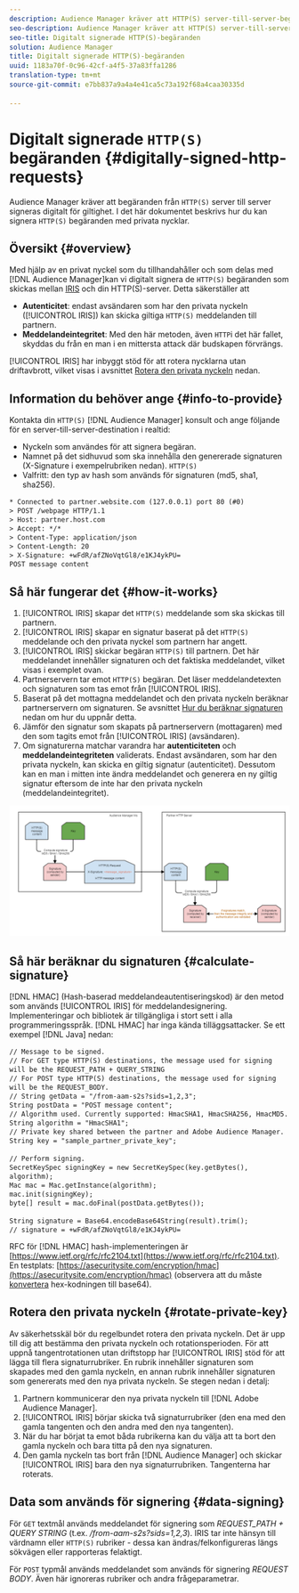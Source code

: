 ```yaml
---
description: Audience Manager kräver att HTTP(S) server-till-server-begäranden signeras digitalt för giltighet. I det här dokumentet beskrivs hur du kan signera HTTP-begäranden med privata nycklar.
seo-description: Audience Manager kräver att HTTP(S) server-till-server-begäranden signeras digitalt för giltighet. I det här dokumentet beskrivs hur du kan signera HTTP(S)-begäranden med privata nycklar.
seo-title: Digitalt signerade HTTP(S)-begäranden
solution: Audience Manager
title: Digitalt signerade HTTP(S)-begäranden
uuid: 1183a70f-0c96-42cf-a4f5-37a83ffa1286
translation-type: tm+mt
source-git-commit: e7bb837a9a4a4e41ca5c73a192f68a4caa30335d

---
```



# Digitalt signerade `HTTP(S)` begäranden {#digitally-signed-http-requests}

Audience Manager kräver att begäranden från `HTTP(S)` server till server signeras digitalt för giltighet. I det här dokumentet beskrivs hur du kan signera `HTTP(S)` begäranden med privata nycklar.

## Översikt {#overview}

<!-- digitally_signed_http_requests.xml -->

Med hjälp av en privat nyckel som du tillhandahåller och som delas med [!DNL Audience Manager]kan vi digitalt signera de `HTTP(S)` begäranden som skickas mellan [IRIS](../../../reference/system-components/components-data-action.md#iris) och din HTTP(S)-server. Detta säkerställer att

* **Autenticitet**: endast avsändaren som har den privata nyckeln ([!UICONTROL IRIS]) kan skicka giltiga `HTTP(S)` meddelanden till partnern.
* **Meddelandeintegritet**: Med den här metoden, även `HTTP`i det här fallet, skyddas du från en man i en mittersta attack där budskapen förvrängs.

[!UICONTROL IRIS] har inbyggt stöd för att rotera nycklarna utan driftavbrott, vilket visas i avsnittet [Rotera den privata nyckeln](../../../integration/receiving-audience-data/real-time-outbound-transfers/digitally-signed-http-requests.md#rotate-private-key) nedan.

## Information du behöver ange {#info-to-provide}

Kontakta din `HTTP(S)` [!DNL Audience Manager] konsult och ange följande för en server-till-server-destination i realtid:

* Nyckeln som användes för att signera begäran.
* Namnet på det sidhuvud som ska innehålla den genererade signaturen (X-Signature i exempelrubriken nedan). `HTTP(S)`
* Valfritt: den typ av hash som används för signaturen (md5, sha1, sha256).

```
* Connected to partner.website.com (127.0.0.1) port 80 (#0)
> POST /webpage HTTP/1.1
> Host: partner.host.com
> Accept: */*
> Content-Type: application/json
> Content-Length: 20
> X-Signature: +wFdR/afZNoVqtGl8/e1KJ4ykPU=
POST message content
```

## Så här fungerar det {#how-it-works}

1. [!UICONTROL IRIS] skapar det `HTTP(S)` meddelande som ska skickas till partnern.
1. [!UICONTROL IRIS] skapar en signatur baserat på det `HTTP(S)` meddelande och den privata nyckel som partnern har angett.
1. [!UICONTROL IRIS] skickar begäran `HTTP(S)` till partnern. Det här meddelandet innehåller signaturen och det faktiska meddelandet, vilket visas i exemplet ovan.
1. Partnerservern tar emot `HTTP(S)` begäran. Det läser meddelandetexten och signaturen som tas emot från [!UICONTROL IRIS].
1. Baserat på det mottagna meddelandet och den privata nyckeln beräknar partnerservern om signaturen. Se avsnittet [Hur du beräknar signaturen](../../../integration/receiving-audience-data/real-time-outbound-transfers/digitally-signed-http-requests.md#calculate-signature) nedan om hur du uppnår detta.
1. Jämför den signatur som skapats på partnerservern (mottagaren) med den som tagits emot från [!UICONTROL IRIS] (avsändaren).
1. Om signaturerna matchar varandra har **autenticiteten** och **meddelandeintegriteten** validerats. Endast avsändaren, som har den privata nyckeln, kan skicka en giltig signatur (autenticitet). Dessutom kan en man i mitten inte ändra meddelandet och generera en ny giltig signatur eftersom de inte har den privata nyckeln (meddelandeintegritet).

![](assets/iris-digitally-sign-http-request.png)

## Så här beräknar du signaturen {#calculate-signature}

[!DNL HMAC] (Hash-baserad meddelandeautentiseringskod) är den metod som används [!UICONTROL IRIS] för meddelandesignering. Implementeringar och bibliotek är tillgängliga i stort sett i alla programmeringsspråk. [!DNL HMAC] har inga kända tilläggsattacker. Se ett exempel [!DNL Java] nedan:

```
// Message to be signed.
// For GET type HTTP(S) destinations, the message used for signing will be the REQUEST_PATH + QUERY_STRING
// For POST type HTTP(S) destinations, the message used for signing will be the REQUEST_BODY.
// String getData = "/from-aam-s2s?sids=1,2,3";
String postData = "POST message content";
// Algorithm used. Currently supported: HmacSHA1, HmacSHA256, HmacMD5.
String algorithm = "HmacSHA1";
// Private key shared between the partner and Adobe Audience Manager.
String key = "sample_partner_private_key";
  
// Perform signing.
SecretKeySpec signingKey = new SecretKeySpec(key.getBytes(), algorithm);
Mac mac = Mac.getInstance(algorithm);
mac.init(signingKey);
byte[] result = mac.doFinal(postData.getBytes());
  
String signature = Base64.encodeBase64String(result).trim(); 
// signature = +wFdR/afZNoVqtGl8/e1KJ4ykPU=
```

RFC för [!DNL HMAC] hash-implementeringen är [https://www.ietf.org/rfc/rfc2104.txt](https://www.ietf.org/rfc/rfc2104.txt). En testplats: [https://asecuritysite.com/encryption/hmac](https://asecuritysite.com/encryption/hmac) (observera att du måste [konvertera](https://tomeko.net/online_tools/hex_to_base64.php?lang=en) hex-kodningen till base64).

## Rotera den privata nyckeln {#rotate-private-key}

Av säkerhetsskäl bör du regelbundet rotera den privata nyckeln. Det är upp till dig att bestämma den privata nyckeln och rotationsperioden. För att uppnå tangentrotationen utan driftstopp har [!UICONTROL IRIS] stöd för att lägga till flera signaturrubriker. En rubrik innehåller signaturen som skapades med den gamla nyckeln, en annan rubrik innehåller signaturen som genererats med den nya privata nyckeln. Se stegen nedan i detalj:

1. Partnern kommunicerar den nya privata nyckeln till [!DNL Adobe Audience Manager].
1. [!UICONTROL IRIS] börjar skicka två signaturrubriker (den ena med den gamla tangenten och den andra med den nya tangenten).
1. När du har börjat ta emot båda rubrikerna kan du välja att ta bort den gamla nyckeln och bara titta på den nya signaturen.
1. Den gamla nyckeln tas bort från [!DNL Audience Manager] och skickar [!UICONTROL IRIS] bara den nya signaturrubriken. Tangenterna har roterats.

## Data som används för signering {#data-signing}

För `GET` textmål används meddelandet för signering som *REQUEST_PATH + QUERY STRING* (t.ex. */from-aam-s2s?sids=1,2,3*). IRIS tar inte hänsyn till värdnamn eller `HTTP(S)` rubriker - dessa kan ändras/felkonfigureras längs sökvägen eller rapporteras felaktigt.

För `POST` typmål används meddelandet som används för signering *REQUEST BODY*. Även här ignoreras rubriker och andra frågeparametrar.
